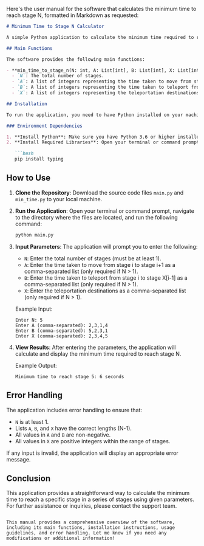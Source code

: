 Here's the user manual for the software that calculates the minimum time to reach stage N, formatted in Markdown as requested:

```markdown
# Minimum Time to Stage N Calculator

A simple Python application to calculate the minimum time required to reach stage N using given parameters.

## Main Functions

The software provides the following main functions:

- **min_time_to_stage_n(N: int, A: List[int], B: List[int], X: List[int]) -> int**: This function calculates the minimum time to reach stage N based on the input parameters:
  - `N`: The total number of stages.
  - `A`: A list of integers representing the time taken to move from stage i to stage i+1.
  - `B`: A list of integers representing the time taken to teleport from stage i to stage X[i-1].
  - `X`: A list of integers representing the teleportation destinations.

## Installation

To run the application, you need to have Python installed on your machine. You can download Python from [python.org](https://www.python.org/downloads/).

### Environment Dependencies

1. **Install Python**: Make sure you have Python 3.6 or higher installed.
2. **Install Required Libraries**: Open your terminal or command prompt and run the following command to install any necessary dependencies (if applicable):

   ```bash
   pip install typing
   ```

## How to Use

1. **Clone the Repository**: Download the source code files `main.py` and `min_time.py` to your local machine.

2. **Run the Application**: Open your terminal or command prompt, navigate to the directory where the files are located, and run the following command:

   ```bash
   python main.py
   ```

3. **Input Parameters**: The application will prompt you to enter the following:
   - `N`: Enter the total number of stages (must be at least 1).
   - `A`: Enter the time taken to move from stage i to stage i+1 as a comma-separated list (only required if N > 1).
   - `B`: Enter the time taken to teleport from stage i to stage X[i-1] as a comma-separated list (only required if N > 1).
   - `X`: Enter the teleportation destinations as a comma-separated list (only required if N > 1).

   Example Input:
   ```
   Enter N: 5
   Enter A (comma-separated): 2,3,1,4
   Enter B (comma-separated): 5,2,3,1
   Enter X (comma-separated): 2,3,4,5
   ```

4. **View Results**: After entering the parameters, the application will calculate and display the minimum time required to reach stage N.

   Example Output:
   ```
   Minimum time to reach stage 5: 6 seconds
   ```

## Error Handling

The application includes error handling to ensure that:
- `N` is at least 1.
- Lists `A`, `B`, and `X` have the correct lengths (N-1).
- All values in `A` and `B` are non-negative.
- All values in `X` are positive integers within the range of stages.

If any input is invalid, the application will display an appropriate error message.

## Conclusion

This application provides a straightforward way to calculate the minimum time to reach a specific stage in a series of stages using given parameters. For further assistance or inquiries, please contact the support team.
```

This manual provides a comprehensive overview of the software, including its main functions, installation instructions, usage guidelines, and error handling. Let me know if you need any modifications or additional information!